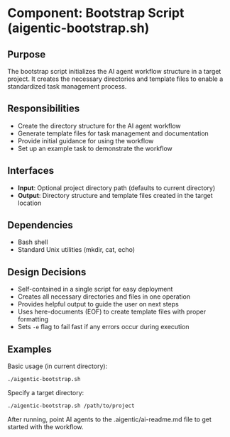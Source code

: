 # Component: Bootstrap Script (aigentic-bootstrap.sh)

## Purpose
The bootstrap script initializes the AI agent workflow structure in a target project. It creates the necessary directories and template files to enable a standardized task management process.

## Responsibilities
- Create the directory structure for the AI agent workflow
- Generate template files for task management and documentation
- Provide initial guidance for using the workflow
- Set up an example task to demonstrate the workflow

## Interfaces
- **Input**: Optional project directory path (defaults to current directory)
- **Output**: Directory structure and template files created in the target location

## Dependencies
- Bash shell
- Standard Unix utilities (mkdir, cat, echo)

## Design Decisions
- Self-contained in a single script for easy deployment
- Creates all necessary directories and files in one operation
- Provides helpful output to guide the user on next steps
- Uses here-documents (EOF) to create template files with proper formatting
- Sets `-e` flag to fail fast if any errors occur during execution

## Examples

Basic usage (in current directory):
```bash
./aigentic-bootstrap.sh
```

Specify a target directory:
```bash
./aigentic-bootstrap.sh /path/to/project
```

After running, point AI agents to the .aigentic/ai-readme.md file to get started with the workflow.